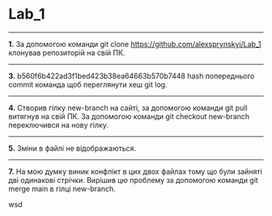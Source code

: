 # Lab_1
***
**1.** За допомогою команди git clone https://github.com/alexsprynskyi/Lab_1 клонував репозиторій на свій ПК.
***
**3.** b560f6b422ad3f1bed423b38ea64663b570b7448 hash попереднього commit команда щоб переглянути хеш git log.
***
**4.** Створив гілку new-branch на сайті, за допомогою команди git pull витягнув на свій ПК. За допомогою команди git checkout new-branch переключився на нову гілку.
***
**5.** Зміни в файлі не відображаються.
***
**7.** На мою думку виник конфлікт в цих двох файлах тому що були зайняті дві одинакові стрічки. Вирішив цю проблему за допомогою команди git merge main в гілці new-branch.

wsd
